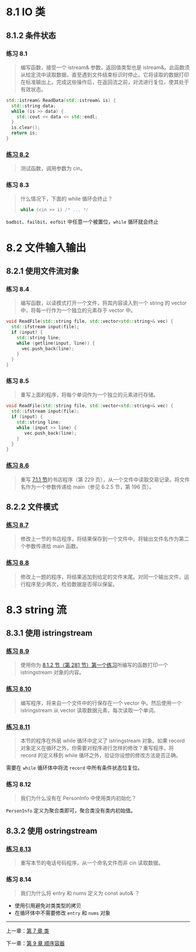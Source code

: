 # 8.1 IO 类

## 8.1.2 条件状态

### 练习 8.1

> 编写函数，接受一个 istream& 参数，返回值类型也是 istream&。此函数须从给定流中读取数据，直至遇到文件结束标识时停止。它将读取的数据打印在标准输出上。完成这些操作后，在返回流之前，对流进行复位，使其处于有效状态。

```cpp
std::istream& ReadData(std::istream& is) {
  std::string data;
  while (is >> data) {
    std::cout << data << std::endl;
  }
  is.clear();
  return is;
}
```

### [练习 8.2](8.2.cpp)

> 测试函数，调用参数为 cin。

### 练习 8.3

> 什么情况下，下面的 while 循环会终止？
> 
> ```cpp
> while (cin >> i) /* ... */
> ```

`badbit`、`failbit`、`eofbit` 中任意一个被置位，`while` 循环就会终止

# 8.2 文件输入输出

## 8.2.1 使用文件流对象

### 练习 8.4

> 编写函数，以读模式打开一个文件，将其内容读入到一个 string 的 vector 中，将每一行作为一个独立的元素存于 vector 中。

```cpp
void ReadFile(std::string file, std::vector<std::string>& vec) {
  std::ifstream input(file);
  if (input) {
    std::string line;
    while (getline(input, line)) {
      vec.push_back(line);
    }
  }
}
```

### 练习 8.5

> 重写上面的程序，将每个单词作为一个独立的元素进行存储。

```cpp
void ReadFile(std::string file, std::vector<std::string>& vec) {
  std::ifstream input(file);
  if (input) {
    std::string line;
    while (input >> line) {
       vec.push_back(line);
    }
  }
}
```

### [练习 8.6](8.6.cpp)

> 重写 [7.1.1 节](../第%207%20章%20类/#711-设计-sales_data-类)的书店程序（第 229 页），从一个文件中读取交易记录。将文件名作为一个参数传递给 main（参见 6.2.5 节，第 196 页）。

## 8.2.2 文件模式

### [练习 8.7](8.7.cpp)

> 修改上一节的书店程序，将结果保存到一个文件中。将输出文件名作为第二个参数传递给 main 函数。

### [练习 8.8](8.8.cpp)

> 修改上一题的程序，将结果追加到给定的文件末尾。对同一个输出文件，运行程序至少两次，检验数据是否得以保留。

# 8.3 string 流

## 8.3.1 使用 istringstream

### [练习 8.9](8.9.cpp)

> 使用你为 [8.1.2 节（第 281 节）第一个练习](#练习-81)所编写的函数打印一个 istringstream 对象的内容。

### [练习 8.10](8.10.cpp)

> 编写程序，将来自一个文件中的行保存在一个 vector 中。然后使用一个 istringstream 从 vector 读取数据元素，每次读取一个单词。

### [练习 8.11](8.11.cpp)

> 本节的程序在外层 while 循环中定义了 istringstream 对象。如果 record 对象定义在循环之外，你需要对程序进行怎样的修改？重写程序，将 record 的定义移到 while 循环之外，验证你设想的修改方法是否正确。

需要在 `while` 循环体中将流 `record` 中所有条件状态位复位。

### 练习 8.12

> 我们为什么没有在 PersonInfo 中使用类内初始化？

`PersonInfo` 定义为聚合类即可，聚合类没有类内初始值。

## 8.3.2 使用 ostringstream

### [练习 8.13](8.13.cpp)

> 重写本节的电话号码程序，从一个命名文件而非 cin 读取数据。

### 练习 8.14

> 我们为什么将 entry 和 nums 定义为 const auto& ？

- 使用引用避免对类类型的拷贝
- 在循环体中不需要修改 `entry` 和 `nums` 对象

---

上一章：[第 7 章 类](../第%207%20章%20类)

下一章：[第 9 章 顺序容器](../第%209%20章%20顺序容器)
